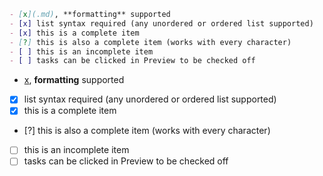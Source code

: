 ```md
- [x](.md), **formatting** supported
- [x] list syntax required (any unordered or ordered list supported)
- [x] this is a complete item
- [?] this is also a complete item (works with every character)
- [ ] this is an incomplete item
- [ ] tasks can be clicked in Preview to be checked off
```

- [x](.md), **formatting** supported
- [x] list syntax required (any unordered or ordered list supported)
- [x] this is a complete item
- [?] this is also a complete item (works with every character)
- [ ] this is an incomplete item
- [ ] tasks can be clicked in Preview to be checked off